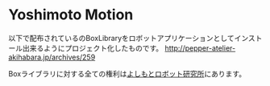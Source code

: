 # Yoshimoto Motion

以下で配布されているのBoxLibraryをロボットアプリケーションとしてインストール出来るようにプロジェクト化したものです。
http://pepper-atelier-akihabara.jp/archives/259

Boxライブラリに対する全ての権利は[よしもとロボット研究所](http://www.yoshimoto.co.jp/yrl/)にあります。

